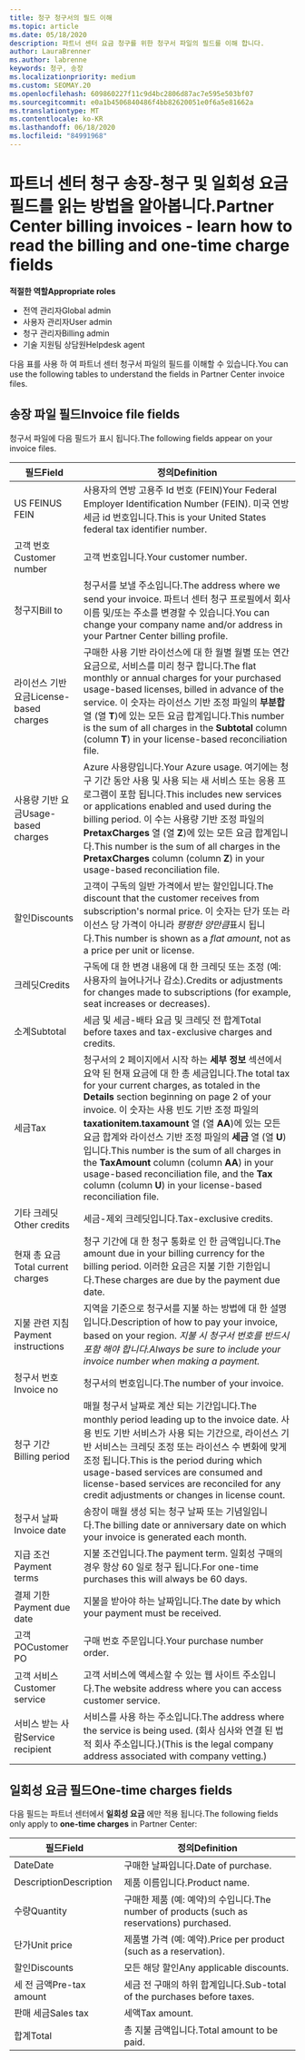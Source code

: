 ```yaml
---
title: 청구 청구서의 필드 이해
ms.topic: article
ms.date: 05/18/2020
description: 파트너 센터 요금 청구를 위한 청구서 파일의 필드를 이해 합니다.
author: LauraBrenner
ms.author: labrenne
keywords: 청구, 송장
ms.localizationpriority: medium
ms.custom: SEOMAY.20
ms.openlocfilehash: 609860227f11c9d4bc2806d87ac7e595e503bf07
ms.sourcegitcommit: e0a1b4506840486f4bb82620051e0f6a5e81662a
ms.translationtype: MT
ms.contentlocale: ko-KR
ms.lasthandoff: 06/18/2020
ms.locfileid: "84991968"
---
```

# <a name="partner-center-billing-invoices---learn-how-to-read-the-billing-and-one-time-charge-fields"></a><span data-ttu-id="85c81-104">파트너 센터 청구 송장-청구 및 일회성 요금 필드를 읽는 방법을 알아봅니다.</span><span class="sxs-lookup"><span data-stu-id="85c81-104">Partner Center billing invoices - learn how to read the billing and one-time charge fields</span></span>

<span data-ttu-id="85c81-105">**적절한 역할**</span><span class="sxs-lookup"><span data-stu-id="85c81-105">**Appropriate roles**</span></span>

- <span data-ttu-id="85c81-106">전역 관리자</span><span class="sxs-lookup"><span data-stu-id="85c81-106">Global admin</span></span>
- <span data-ttu-id="85c81-107">사용자 관리자</span><span class="sxs-lookup"><span data-stu-id="85c81-107">User admin</span></span>
- <span data-ttu-id="85c81-108">청구 관리자</span><span class="sxs-lookup"><span data-stu-id="85c81-108">Billing admin</span></span>
- <span data-ttu-id="85c81-109">기술 지원팀 상담원</span><span class="sxs-lookup"><span data-stu-id="85c81-109">Helpdesk agent</span></span>

<span data-ttu-id="85c81-110">다음 표를 사용 하 여 파트너 센터 청구서 파일의 필드를 이해할 수 있습니다.</span><span class="sxs-lookup"><span data-stu-id="85c81-110">You can use the following tables to understand the fields in Partner Center invoice files.</span></span>

## <a name="invoice-file-fields"></a><span data-ttu-id="85c81-111">송장 파일 필드</span><span class="sxs-lookup"><span data-stu-id="85c81-111">Invoice file fields</span></span>

<span data-ttu-id="85c81-112">청구서 파일에 다음 필드가 표시 됩니다.</span><span class="sxs-lookup"><span data-stu-id="85c81-112">The following fields appear on your invoice files.</span></span>

| <span data-ttu-id="85c81-113">필드</span><span class="sxs-lookup"><span data-stu-id="85c81-113">Field</span></span> | <span data-ttu-id="85c81-114">정의</span><span class="sxs-lookup"><span data-stu-id="85c81-114">Definition</span></span> |
| ----- | ---------- |
| <span data-ttu-id="85c81-115">US FEIN</span><span class="sxs-lookup"><span data-stu-id="85c81-115">US FEIN</span></span> | <span data-ttu-id="85c81-116">사용자의 연방 고용주 Id 번호 (FEIN)</span><span class="sxs-lookup"><span data-stu-id="85c81-116">Your Federal Employer Identification Number (FEIN).</span></span> <span data-ttu-id="85c81-117">미국 연방 세금 id 번호입니다.</span><span class="sxs-lookup"><span data-stu-id="85c81-117">This is your United States federal tax identifier number.</span></span> |
| <span data-ttu-id="85c81-118">고객 번호</span><span class="sxs-lookup"><span data-stu-id="85c81-118">Customer number</span></span> | <span data-ttu-id="85c81-119">고객 번호입니다.</span><span class="sxs-lookup"><span data-stu-id="85c81-119">Your customer number.</span></span> |
| <span data-ttu-id="85c81-120">청구지</span><span class="sxs-lookup"><span data-stu-id="85c81-120">Bill to</span></span> | <span data-ttu-id="85c81-121">청구서를 보낼 주소입니다.</span><span class="sxs-lookup"><span data-stu-id="85c81-121">The address where we send your invoice.</span></span> <span data-ttu-id="85c81-122">파트너 센터 청구 프로필에서 회사 이름 및/또는 주소를 변경할 수 있습니다.</span><span class="sxs-lookup"><span data-stu-id="85c81-122">You can change your company name and/or address in your Partner Center billing profile.</span></span> |
| <span data-ttu-id="85c81-123">라이선스 기반 요금</span><span class="sxs-lookup"><span data-stu-id="85c81-123">License-based charges</span></span> | <span data-ttu-id="85c81-124">구매한 사용 기반 라이선스에 대 한 월별 월별 또는 연간 요금으로, 서비스를 미리 청구 합니다.</span><span class="sxs-lookup"><span data-stu-id="85c81-124">The flat monthly or annual charges for your purchased usage-based licenses, billed in advance of the service.</span></span> <span data-ttu-id="85c81-125">이 숫자는 라이선스 기반 조정 파일의 **부분합** 열 (열 **T**)에 있는 모든 요금 합계입니다.</span><span class="sxs-lookup"><span data-stu-id="85c81-125">This number is the sum of all charges in the **Subtotal** column (column **T**) in your license-based reconciliation file.</span></span> |
| <span data-ttu-id="85c81-126">사용량 기반 요금</span><span class="sxs-lookup"><span data-stu-id="85c81-126">Usage-based charges</span></span> | <span data-ttu-id="85c81-127">Azure 사용량입니다.</span><span class="sxs-lookup"><span data-stu-id="85c81-127">Your Azure usage.</span></span> <span data-ttu-id="85c81-128">여기에는 청구 기간 동안 사용 및 사용 되는 새 서비스 또는 응용 프로그램이 포함 됩니다.</span><span class="sxs-lookup"><span data-stu-id="85c81-128">This includes new services or applications enabled and used during the billing period.</span></span> <span data-ttu-id="85c81-129">이 수는 사용량 기반 조정 파일의 **PretaxCharges** 열 (열 **Z**)에 있는 모든 요금 합계입니다.</span><span class="sxs-lookup"><span data-stu-id="85c81-129">This number is the sum of all charges in the **PretaxCharges** column (column **Z**) in your usage-based reconciliation file.</span></span> |
| <span data-ttu-id="85c81-130">할인</span><span class="sxs-lookup"><span data-stu-id="85c81-130">Discounts</span></span> | <span data-ttu-id="85c81-131">고객이 구독의 일반 가격에서 받는 할인입니다.</span><span class="sxs-lookup"><span data-stu-id="85c81-131">The discount that the customer receives from subscription's normal price.</span></span> <span data-ttu-id="85c81-132">이 숫자는 단가 또는 라이선스 당 가격이 아니라 *평평한 양만큼*표시 됩니다.</span><span class="sxs-lookup"><span data-stu-id="85c81-132">This number is shown as a *flat amount*, not as a price per unit or license.</span></span> |
| <span data-ttu-id="85c81-133">크레딧</span><span class="sxs-lookup"><span data-stu-id="85c81-133">Credits</span></span> | <span data-ttu-id="85c81-134">구독에 대 한 변경 내용에 대 한 크레딧 또는 조정 (예: 사용자의 늘어나거나 감소).</span><span class="sxs-lookup"><span data-stu-id="85c81-134">Credits or adjustments for changes made to subscriptions (for example, seat increases or decreases).</span></span> |
| <span data-ttu-id="85c81-135">소계</span><span class="sxs-lookup"><span data-stu-id="85c81-135">Subtotal</span></span> | <span data-ttu-id="85c81-136">세금 및 세금-배타 요금 및 크레딧 전 합계</span><span class="sxs-lookup"><span data-stu-id="85c81-136">Total before taxes and tax-exclusive charges and credits.</span></span> |
| <span data-ttu-id="85c81-137">세금</span><span class="sxs-lookup"><span data-stu-id="85c81-137">Tax</span></span> | <span data-ttu-id="85c81-138">청구서의 2 페이지에서 시작 하는 **세부 정보** 섹션에서 요약 된 현재 요금에 대 한 총 세금입니다.</span><span class="sxs-lookup"><span data-stu-id="85c81-138">The total tax for your current charges, as totaled in the **Details** section beginning on page 2 of your invoice.</span></span> <span data-ttu-id="85c81-139">이 숫자는 사용 빈도 기반 조정 파일의 **taxationitem.taxamount** 열 (열 **AA**)에 있는 모든 요금 합계와 라이선스 기반 조정 파일의 **세금** 열 (열 **U**)입니다.</span><span class="sxs-lookup"><span data-stu-id="85c81-139">This number is the sum of all charges in the **TaxAmount** column (column **AA**) in your usage-based reconciliation file, and the **Tax** column (column **U**) in your license-based reconciliation file.</span></span> |
| <span data-ttu-id="85c81-140">기타 크레딧</span><span class="sxs-lookup"><span data-stu-id="85c81-140">Other credits</span></span> | <span data-ttu-id="85c81-141">세금-제외 크레딧입니다.</span><span class="sxs-lookup"><span data-stu-id="85c81-141">Tax-exclusive credits.</span></span> |
| <span data-ttu-id="85c81-142">현재 총 요금</span><span class="sxs-lookup"><span data-stu-id="85c81-142">Total current charges</span></span> | <span data-ttu-id="85c81-143">청구 기간에 대 한 청구 통화로 인 한 금액입니다.</span><span class="sxs-lookup"><span data-stu-id="85c81-143">The amount due in your billing currency for the billing period.</span></span> <span data-ttu-id="85c81-144">이러한 요금은 지불 기한 기한입니다.</span><span class="sxs-lookup"><span data-stu-id="85c81-144">These charges are due by the payment due date.</span></span> |
| <span data-ttu-id="85c81-145">지불 관련 지침</span><span class="sxs-lookup"><span data-stu-id="85c81-145">Payment instructions</span></span> | <span data-ttu-id="85c81-146">지역을 기준으로 청구서를 지불 하는 방법에 대 한 설명입니다.</span><span class="sxs-lookup"><span data-stu-id="85c81-146">Description of how to pay your invoice, based on your region.</span></span> <span data-ttu-id="85c81-147">*지불 시 청구서 번호를 반드시 포함 해야 합니다.*</span><span class="sxs-lookup"><span data-stu-id="85c81-147">*Always be sure to include your invoice number when making a payment.*</span></span> |
| <span data-ttu-id="85c81-148">청구서 번호</span><span class="sxs-lookup"><span data-stu-id="85c81-148">Invoice no</span></span> | <span data-ttu-id="85c81-149">청구서의 번호입니다.</span><span class="sxs-lookup"><span data-stu-id="85c81-149">The number of your invoice.</span></span> |
| <span data-ttu-id="85c81-150">청구 기간</span><span class="sxs-lookup"><span data-stu-id="85c81-150">Billing period</span></span> | <span data-ttu-id="85c81-151">매월 청구서 날짜로 계산 되는 기간입니다.</span><span class="sxs-lookup"><span data-stu-id="85c81-151">The monthly period leading up to the invoice date.</span></span> <span data-ttu-id="85c81-152">사용 빈도 기반 서비스가 사용 되는 기간으로, 라이선스 기반 서비스는 크레딧 조정 또는 라이선스 수 변화에 맞게 조정 됩니다.</span><span class="sxs-lookup"><span data-stu-id="85c81-152">This is the period during which usage-based services are consumed and license-based services are reconciled for any credit adjustments or changes in license count.</span></span> |
| <span data-ttu-id="85c81-153">청구서 날짜</span><span class="sxs-lookup"><span data-stu-id="85c81-153">Invoice date</span></span> | <span data-ttu-id="85c81-154">송장이 매월 생성 되는 청구 날짜 또는 기념일입니다.</span><span class="sxs-lookup"><span data-stu-id="85c81-154">The billing date or anniversary date on which your invoice is generated each month.</span></span> |
| <span data-ttu-id="85c81-155">지급 조건</span><span class="sxs-lookup"><span data-stu-id="85c81-155">Payment terms</span></span> | <span data-ttu-id="85c81-156">지불 조건입니다.</span><span class="sxs-lookup"><span data-stu-id="85c81-156">The payment term.</span></span> <span data-ttu-id="85c81-157">일회성 구매의 경우 항상 60 일로 청구 됩니다.</span><span class="sxs-lookup"><span data-stu-id="85c81-157">For one-time purchases this will always be 60 days.</span></span> |
| <span data-ttu-id="85c81-158">결제 기한</span><span class="sxs-lookup"><span data-stu-id="85c81-158">Payment due date</span></span> | <span data-ttu-id="85c81-159">지불을 받아야 하는 날짜입니다.</span><span class="sxs-lookup"><span data-stu-id="85c81-159">The date by which your payment must be received.</span></span> |
| <span data-ttu-id="85c81-160">고객 PO</span><span class="sxs-lookup"><span data-stu-id="85c81-160">Customer PO</span></span> | <span data-ttu-id="85c81-161">구매 번호 주문입니다.</span><span class="sxs-lookup"><span data-stu-id="85c81-161">Your purchase number order.</span></span> |
| <span data-ttu-id="85c81-162">고객 서비스</span><span class="sxs-lookup"><span data-stu-id="85c81-162">Customer service</span></span> | <span data-ttu-id="85c81-163">고객 서비스에 액세스할 수 있는 웹 사이트 주소입니다.</span><span class="sxs-lookup"><span data-stu-id="85c81-163">The website address where you can access customer service.</span></span> |
| <span data-ttu-id="85c81-164">서비스 받는 사람</span><span class="sxs-lookup"><span data-stu-id="85c81-164">Service recipient</span></span> | <span data-ttu-id="85c81-165">서비스를 사용 하는 주소입니다.</span><span class="sxs-lookup"><span data-stu-id="85c81-165">The address where the service is being used.</span></span> <span data-ttu-id="85c81-166">(회사 심사와 연결 된 법적 회사 주소입니다.)</span><span class="sxs-lookup"><span data-stu-id="85c81-166">(This is the legal company address associated with company vetting.)</span></span> |

## <a name="one-time-charges-fields"></a><span data-ttu-id="85c81-167">일회성 요금 필드</span><span class="sxs-lookup"><span data-stu-id="85c81-167">One-time charges fields</span></span>

<span data-ttu-id="85c81-168">다음 필드는 파트너 센터에서 **일회성 요금** 에만 적용 됩니다.</span><span class="sxs-lookup"><span data-stu-id="85c81-168">The following fields only apply to **one-time charges** in Partner Center:</span></span>

| <span data-ttu-id="85c81-169">필드</span><span class="sxs-lookup"><span data-stu-id="85c81-169">Field</span></span> | <span data-ttu-id="85c81-170">정의</span><span class="sxs-lookup"><span data-stu-id="85c81-170">Definition</span></span> |
| ----- | ---------- |
| <span data-ttu-id="85c81-171">Date</span><span class="sxs-lookup"><span data-stu-id="85c81-171">Date</span></span> | <span data-ttu-id="85c81-172">구매한 날짜입니다.</span><span class="sxs-lookup"><span data-stu-id="85c81-172">Date of purchase.</span></span> |
| <span data-ttu-id="85c81-173">Description</span><span class="sxs-lookup"><span data-stu-id="85c81-173">Description</span></span> | <span data-ttu-id="85c81-174">제품 이름입니다.</span><span class="sxs-lookup"><span data-stu-id="85c81-174">Product name.</span></span> |
| <span data-ttu-id="85c81-175">수량</span><span class="sxs-lookup"><span data-stu-id="85c81-175">Quantity</span></span> | <span data-ttu-id="85c81-176">구매한 제품 (예: 예약)의 수입니다.</span><span class="sxs-lookup"><span data-stu-id="85c81-176">The number of products (such as reservations) purchased.</span></span> |
| <span data-ttu-id="85c81-177">단가</span><span class="sxs-lookup"><span data-stu-id="85c81-177">Unit price</span></span> | <span data-ttu-id="85c81-178">제품별 가격 (예: 예약).</span><span class="sxs-lookup"><span data-stu-id="85c81-178">Price per product (such as a reservation).</span></span> |
| <span data-ttu-id="85c81-179">할인</span><span class="sxs-lookup"><span data-stu-id="85c81-179">Discounts</span></span> | <span data-ttu-id="85c81-180">모든 해당 할인</span><span class="sxs-lookup"><span data-stu-id="85c81-180">Any applicable discounts.</span></span> |
| <span data-ttu-id="85c81-181">세 전 금액</span><span class="sxs-lookup"><span data-stu-id="85c81-181">Pre-tax amount</span></span> | <span data-ttu-id="85c81-182">세금 전 구매의 하위 합계입니다.</span><span class="sxs-lookup"><span data-stu-id="85c81-182">Sub-total of the purchases before taxes.</span></span> |
| <span data-ttu-id="85c81-183">판매 세금</span><span class="sxs-lookup"><span data-stu-id="85c81-183">Sales tax</span></span> | <span data-ttu-id="85c81-184">세액</span><span class="sxs-lookup"><span data-stu-id="85c81-184">Tax amount.</span></span> |
| <span data-ttu-id="85c81-185">합계</span><span class="sxs-lookup"><span data-stu-id="85c81-185">Total</span></span> | <span data-ttu-id="85c81-186">총 지불 금액입니다.</span><span class="sxs-lookup"><span data-stu-id="85c81-186">Total amount to be paid.</span></span> |
